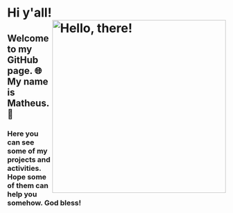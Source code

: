 # Hi y'all!  <a href="#"> <img src="https://media.tenor.com/l_bu3JheqaoAAAAC/clint-eastwood-the-good-the-bad-and-the-ugly.gif" title="hello" width="400" height="auto" align="right" alt="Hello, there!"> </a>
## Welcome to my GitHub page. 🌐 <br> My name is Matheus. 🤝

### Here you can see some of my projects and activities. Hope some of them can help you somehow. God bless!

